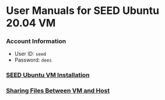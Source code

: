 # User Manuals for SEED Ubuntu 20.04 VM

### Account Information 

- User ID: `seed`
- Password: `dees`

### [SEED Ubuntu VM Installation](./vm-installation.md)

### [Sharing Files Between VM and Host](./vm-filesharing.md)



